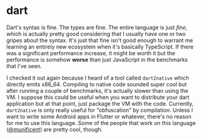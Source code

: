 # dart

Dart's syntax is fine. The types are fine. The entire language is just *fine*,
which is actually pretty good considering that I usually have one or two gripes
about the syntax. It's just that fine isn't good enough to warrant me learning
an entirely new ecosystem when it's basically TypeScript. If there was a
significant performance increase, it might be worth it but the performance is
somehow **worse** than just JavaScript in the benchmarks that I've seen.

I checked it out again because I heard of a tool called `dart2native` which
directly emits x86_64. Compiling to native code sounded super cool but after
running a couple of benchmarks, it's actually slower than using the VM. I
suppose this could be useful when you want to distribute your dart application
but at that point, just package the VM with the code. Currently, `dart2native`
is only really useful for "obfuscation" by compilation. Unless I want to write
some Android apps in Flutter or whatever, there's no reason for me to use this
language. Some of the people that work on this language
([@munificent](https://github.com/munificent)) are pretty cool, though.
